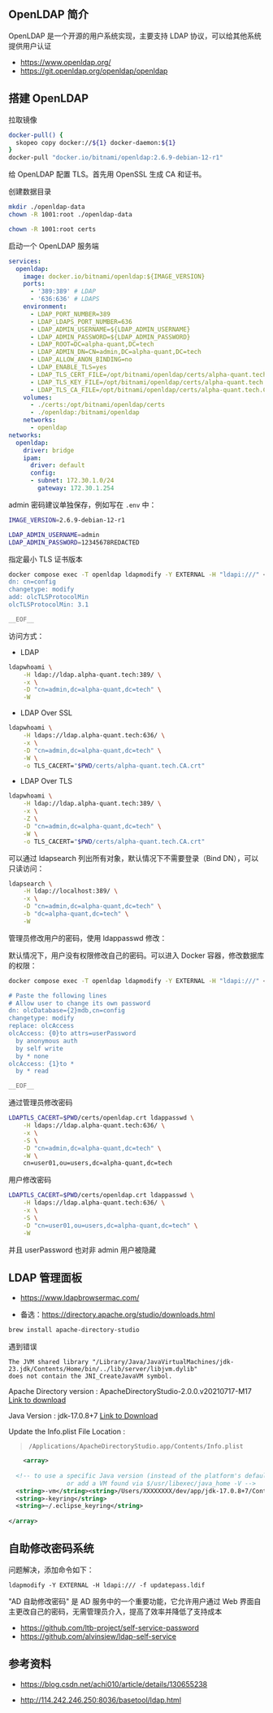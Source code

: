 ## OpenLDAP 简介

OpenLDAP 是一个开源的用户系统实现，主要支持 LDAP 协议，可以给其他系统提供用户认证

- <https://www.openldap.org/>
- <https://git.openldap.org/openldap/openldap>

## 搭建 OpenLDAP

拉取镜像

```bash
docker-pull() {
  skopeo copy docker://${1} docker-daemon:${1}
}
docker-pull "docker.io/bitnami/openldap:2.6.9-debian-12-r1"
```

给 OpenLDAP 配置 TLS。首先用 OpenSSL 生成 CA 和证书。

创建数据目录

```bash
mkdir ./openldap-data
chown -R 1001:root ./openldap-data

chown -R 1001:root certs
```

启动一个 OpenLDAP 服务端

```yaml
services:
  openldap:
    image: docker.io/bitnami/openldap:${IMAGE_VERSION}
    ports:
      - '389:389' # LDAP
      - '636:636' # LDAPS
    environment:
      - LDAP_PORT_NUMBER=389
      - LDAP_LDAPS_PORT_NUMBER=636
      - LDAP_ADMIN_USERNAME=${LDAP_ADMIN_USERNAME}
      - LDAP_ADMIN_PASSWORD=${LDAP_ADMIN_PASSWORD}
      - LDAP_ROOT=DC=alpha-quant,DC=tech
      - LDAP_ADMIN_DN=CN=admin,DC=alpha-quant,DC=tech
      - LDAP_ALLOW_ANON_BINDING=no
      - LDAP_ENABLE_TLS=yes
      - LDAP_TLS_CERT_FILE=/opt/bitnami/openldap/certs/alpha-quant.tech.crt
      - LDAP_TLS_KEY_FILE=/opt/bitnami/openldap/certs/alpha-quant.tech.key
      - LDAP_TLS_CA_FILE=/opt/bitnami/openldap/certs/alpha-quant.tech.CA.crt
    volumes:
      - ./certs:/opt/bitnami/openldap/certs
      - ./openldap:/bitnami/openldap
    networks:
      - openldap
networks:
  openldap:
    driver: bridge
    ipam:
      driver: default
      config:
      - subnet: 172.30.1.0/24
        gateway: 172.30.1.254

```

admin 密码建议单独保存，例如写在 `.env` 中：

```bash
IMAGE_VERSION=2.6.9-debian-12-r1

LDAP_ADMIN_USERNAME=admin
LDAP_ADMIN_PASSWORD=12345678REDACTED
```

指定最小 TLS 证书版本

```bash
docker compose exec -T openldap ldapmodify -Y EXTERNAL -H "ldapi:///" << __EOF__
dn: cn=config
changetype: modify
add: olcTLSProtocolMin
olcTLSProtocolMin: 3.1

__EOF__
```

访问方式：

- LDAP

```bash
ldapwhoami \
    -H ldap://ldap.alpha-quant.tech:389/ \
    -x \
    -D "cn=admin,dc=alpha-quant,dc=tech" \
    -W
```

- LDAP Over SSL

```bash
ldapwhoami \
    -H ldaps://ldap.alpha-quant.tech:636/ \
    -x \
    -D "cn=admin,dc=alpha-quant,dc=tech" \
    -W \
    -o TLS_CACERT="$PWD/certs/alpha-quant.tech.CA.crt"
```

- LDAP Over TLS

```bash
ldapwhoami \
    -H ldap://ldap.alpha-quant.tech:389/ \
    -x \
    -Z \
    -D "cn=admin,dc=alpha-quant,dc=tech" \
    -W \
    -o TLS_CACERT="$PWD/certs/alpha-quant.tech.CA.crt"
```

可以通过 ldapsearch 列出所有对象，默认情况下不需要登录（Bind DN），可以只读访问：

```bash
ldapsearch \
    -H ldap://localhost:389/ \
    -x \
    -D "cn=admin,dc=alpha-quant,dc=tech" \
    -b "dc=alpha-quant,dc=tech" \
    -W
```

管理员修改用户的密码，使用 ldappasswd 修改：

默认情况下，用户没有权限修改自己的密码。可以进入 Docker 容器，修改数据库的权限：

```bash
docker compose exec -T openldap ldapmodify -Y EXTERNAL -H "ldapi:///" << __EOF__

# Paste the following lines
# Allow user to change its own password
dn: olcDatabase={2}mdb,cn=config
changetype: modify
replace: olcAccess
olcAccess: {0}to attrs=userPassword
  by anonymous auth
  by self write
  by * none
olcAccess: {1}to *
  by * read

__EOF__

```

通过管理员修改密码

```bash
LDAPTLS_CACERT=$PWD/certs/openldap.crt ldappasswd \
    -H ldaps://ldap.alpha-quant.tech:636/ \
    -x \
    -S \
    -D "cn=admin,dc=alpha-quant,dc=tech" \
    -W \
    cn=user01,ou=users,dc=alpha-quant,dc=tech
```

用户修改密码

```bash
LDAPTLS_CACERT=$PWD/certs/openldap.crt ldappasswd \
    -H ldaps://ldap.alpha-quant.tech:636/ \
    -x \
    -S \
    -D "cn=user01,ou=users,dc=alpha-quant,dc=tech" \
    -W
```

并且 userPassword 也对非 admin 用户被隐藏

## LDAP 管理面板

- <https://www.ldapbrowsermac.com/>

- 备选：<https://directory.apache.org/studio/downloads.html>

```bash
brew install apache-directory-studio
```

遇到错误
```
The JVM shared library "/Library/Java/JavaVirtualMachines/jdk-23.jdk/Contents/Home/bin/../lib/server/libjvm.dylib"
does not contain the JNI_CreateJavaVM symbol.
```

Apache Directory version : ApacheDirectoryStudio-2.0.0.v20210717-M17 [Link to download](https://dlcdn.apache.org/directory/studio/2.0.0.v20210717-M17/ApacheDirectoryStudio-2.0.0.v20210717-M17-macosx.cocoa.x86_64.dmg)

Java Version : jdk-17.0.8+7 [Link to Download](https://adoptium.net/temurin/releases/?version=17)

Update the Info.plist File Location :

> `/Applications/ApacheDirectoryStudio.app/Contents/Info.plist`

```xml
    <array>
            
  <!-- to use a specific Java version (instead of the platform's default) uncomment one of the following options,
                or add a VM found via $/usr/libexec/java_home -V -->
  <string>-vm</string><string>/Users/XXXXXXXX/dev/app/jdk-17.0.8+7/Contents/Home/bin/java</string>
  <string>-keyring</string>
  <string>~/.eclipse_keyring</string>
        
</array>
```

## 自助修改密码系统

问题解决，添加命令如下：

``` 
ldapmodify -Y EXTERNAL -H ldapi:/// -f updatepass.ldif
```

"AD 自助修改密码" 是 AD 服务中的一个重要功能，它允许用户通过 Web 界面自主更改自己的密码，无需管理员介入，提高了效率并降低了支持成本

- <https://github.com/ltb-project/self-service-password>
- <https://github.com/alvinsiew/ldap-self-service>

## 参考资料

- <https://blog.csdn.net/achi010/article/details/130655238>

- <http://114.242.246.250:8036/basetool/ldap.html>



